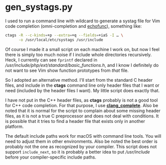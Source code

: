 # gen_systags.py
I used to run a command line with wildcard to generate a systag file for Vim code completion (omni-completion and [echofunc](https://github.com/mbbill/fencview)), something like:

```bash
ctags -R --c-kinds=+p --extra=+q --fields=+iaS -I … \
      -o /usr/local/etc/systags /usr/include
```

Of course I made it a small script on each machine I work on, but now I feel there is simply too much noise if I include whole directories recursively. Heck, I currently can see `fprintf` declared in */usr/include/php/ext/standard/basic_functions.h*, and I know I definitely do not want to see Vim show function prototypes from *that* file.

So I adopted an alternative method. I'll start from the standard C header files, and include in the **ctags** command line only header files that I want or need (included by the header files I want). My little script does exactly that.

I have not put in the C++ header files, as **ctags** probably is not a good tool for C++ code completion. For that purpose, I use [**clang_complete**](https://github.com/Rip-Rip/clang_complete). Also be noted that it is normal for the script to complain about some missing header files, as it is not a true C preprocessor and does not deal with conditions. It is possible that it tries to find a header file that exists only in another platform.

The default include paths work for macOS with command line tools. You will need to adjust them in other environments. Also be noted the best order is probably not the one as recognized by your compiler. This script does not support `include_next`, so it is probably a better idea to put */usr/include* before your compiler-specific include paths.
